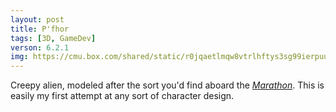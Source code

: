 ```yaml
---
layout: post
title: P'fhor
tags: [3D, GameDev]
verson: 6.2.1
img: https://cmu.box.com/shared/static/r0jqaetlmqw8vtrlhftys3sg99ierpuu.png
---
```


Creepy alien, modeled after the sort you'd find aboard the *[Marathon][]*. This is easily my first attempt at any sort of character design.

[Marathon]: http://marathon.bungie.org